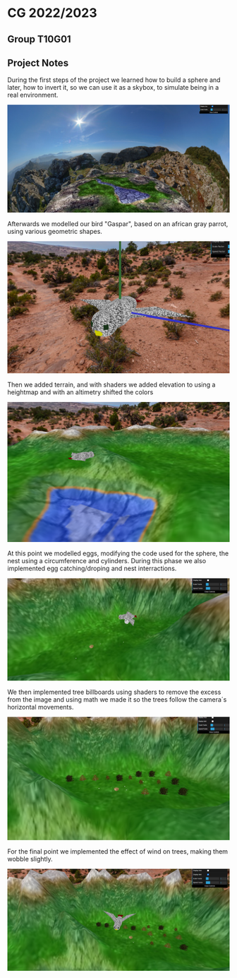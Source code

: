 # CG 2022/2023
## Group T10G01
## Project Notes

During the first steps of the project we learned how to build a sphere and later, how to invert it, so we can use it as a skybox, to simulate being in a real environment.

![Screenshot 1](screenshots/cg-t10g01-proj-1.png)

Afterwards we modelled our bird "Gaspar", based on an african gray parrot, using various geometric shapes.

![Screenshot 2](screenshots/cg-t10g01-proj-2.png)

Then we added terrain, and with shaders we added elevation to using a heightmap and with an altimetry shifted the colors

![Screenshot 3](screenshots/cg-t10g01-proj-3.png)

At this point we modelled eggs, modifying the code used for the sphere, the nest using a circumference and cylinders.
During this phase we also implemented egg catching/droping and nest interractions.

![Screenshot 4](screenshots/cg-t10g01-proj-4.png)

We then implemented tree billboards using shaders to remove the excess from the image and using math we made it so the trees follow the camera´s horizontal movements.

![Screenshot 5](screenshots/cg-t10g01-proj-5.png)

For the final point we implemented the effect of wind on trees, making them wobble slightly.

![Screenshot 6](screenshots/cg-t10g01-proj-6.png)